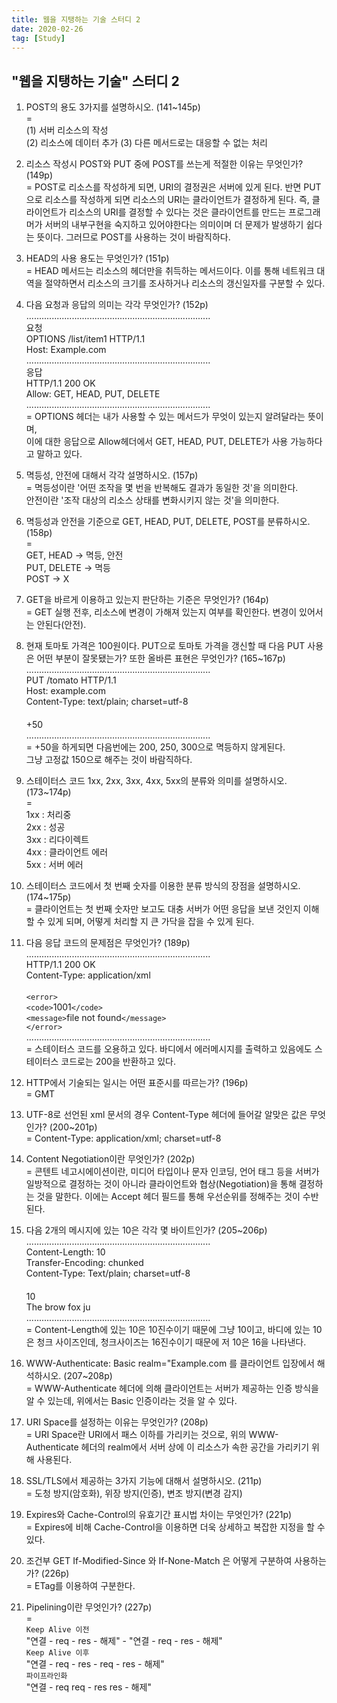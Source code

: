 ```yaml
---
title: 웹을 지탱하는 기술 스터디 2
date: 2020-02-26
tag: [Study]
---
```


## "웹을 지탱하는 기술" 스터디 2

1. POST의 용도 3가지를 설명하시오. (141~145p)  
  =  
  (1) 서버 리소스의 작성  
  (2) 리소스에 데이터 추가
  (3) 다른 메서드로는 대응할 수 없는 처리
  
2. 리소스 작성시 POST와 PUT 중에 POST를 쓰는게 적절한 이유는 무엇인가? (149p)  
  = POST로 리소스를 작성하게 되면, URI의 결정권은 서버에 있게 된다. 반면 PUT으로 리소스를 작성하게 되면 리소스의 URI는 클라이언트가 결정하게 된다. 즉, 클라이언트가 리소스의 URI를 결정할 수 있다는 것은 클라이언트를 만드는 프로그래머가 서버의 내부구현을 숙지하고 있어야한다는 의미이며 더 문제가 발생하기 쉽다는 뜻이다. 그러므로 POST를 사용하는 것이 바람직하다.
  
3. HEAD의 사용 용도는 무엇인가? (151p)  
  = HEAD 메서드는 리소스의 헤더만을 취득하는 메서드이다. 이를 통해 네트워크 대역을 절약하면서 리소스의 크기를 조사하거나 리소스의 갱신일자를 구분할 수 있다.
  
4. 다음 요청과 응답의 의미는 각각 무엇인가? (152p)  
  .........................................................................  
  요청  
  OPTIONS /list/item1 HTTP/1.1  
  Host: Example.com  
  .........................................................................  
  응답  
  HTTP/1.1 200 OK  
  Allow: GET, HEAD, PUT, DELETE  
  .........................................................................  
  = OPTIONS 헤더는 내가 사용할 수 있는 메서드가 무엇이 있는지 알려달라는 뜻이며,  
  이에 대한 응답으로 Allow헤더에서 GET, HEAD, PUT, DELETE가 사용 가능하다고 말하고 있다.
  
5. 멱등성, 안전에 대해서 각각 설명하시오. (157p)  
  = 멱등성이란 '어떤 조작을 몇 번을 반복해도 결과가 동일한 것'을 의미한다.  
  안전이란 '조작 대상의 리소스 상태를 변화시키지 않는 것'을 의미한다.
  
6. 멱등성과 안전을 기준으로 GET, HEAD, PUT, DELETE, POST를 분류하시오. (158p)  
  =  
  GET, HEAD -> 멱등, 안전  
  PUT, DELETE -> 멱등  
  POST -> X  
  
7. GET을 바르게 이용하고 있는지 판단하는 기준은 무엇인가? (164p)  
  = GET 실행 전후, 리소스에 변경이 가해져 있는지 여부를 확인한다. 변경이 있어서는 안된다(안전).
  
8. 현재 토마토 가격은 100원이다. PUT으로 토마토 가격을 갱신할 때 다음 PUT 사용은 어떤 부분이 잘못됐는가? 또한 올바른 표현은 무엇인가? (165~167p)  
  .........................................................................  
  PUT /tomato HTTP/1.1  
  Host: example.com  
  Content-Type: text/plain; charset=utf-8  
　  
  +50  
  .........................................................................  
  = +50을 하게되면 다음번에는 200, 250, 300으로 멱등하지 않게된다.  
  그냥 고정값 150으로 해주는 것이 바람직하다.
  
9. 스테이터스 코드 1xx, 2xx, 3xx, 4xx, 5xx의 분류와 의미를 설명하시오. (173~174p)  
  =  
  1xx : 처리중  
  2xx : 성공  
  3xx : 리다이렉트  
  4xx : 클라이언트 에러  
  5xx : 서버 에러  
  
10. 스테이터스 코드에서 첫 번째 숫자를 이용한 분류 방식의 장점을 설명하시오. (174~175p)  
  = 클라이언트는 첫 번째 숫자만 보고도 대충 서버가 어떤 응답을 보낸 것인지 이해할 수 있게 되며, 어떻게 처리할 지 큰 가닥을 잡을 수 있게 된다.
  
11. 다음 응답 코드의 문제점은 무엇인가? (189p)  
  .........................................................................  
  HTTP/1.1 200 OK  
  Content-Type: application/xml  
　  
  `<error>`  
    `<code>`1001`</code>`  
    `<message>`file not found`</message>`  
  `</error>`  
  .........................................................................  
  = 스테이터스 코드를 오용하고 있다. 바디에서 에러메시지를 출력하고 있음에도 스테이터스 코드로는 200을 반환하고 있다.

12. HTTP에서 기술되는 일시는 어떤 표준시를 따르는가? (196p)  
  = GMT
  
13. UTF-8로 선언된 xml 문서의 경우 Content-Type 헤더에 들어갈 알맞은 값은 무엇인가? (200~201p)  
  = Content-Type: application/xml; charset=utf-8
  
14. Content Negotiation이란 무엇인가? (202p)  
  = 콘텐트 네고시에이션이란, 미디어 타입이나 문자 인코딩, 언어 태그 등을 서버가 일방적으로 결정하는 것이 아니라 클라이언트와 협상(Negotiation)을 통해 결정하는 것을 말한다. 이에는 Accept 헤더 필드를 통해 우선순위를 정해주는 것이 수반된다.
  
15. 다음 2개의 메시지에 있는 10은 각각 몇 바이트인가? (205~206p)  
  .........................................................................  
  Content-Length: 10  
  Transfer-Encoding: chunked  
  Content-Type: Text/plain; charset=utf-8  
　    
  10  
  The brow fox ju  
  .........................................................................  
  = Content-Length에 있는 10은 10진수이기 때문에 그냥 10이고, 바디에 있는 10은 청크 사이즈인데, 청크사이즈는 16진수이기 때문에 저 10은 16을 나타낸다.
  
16. WWW-Authenticate: Basic realm="Example.com 를 클라이언트 입장에서 해석하시오. (207~208p)  
  = WWW-Authenticate 헤더에 의해 클라이언트는 서버가 제공하는 인증 방식을 알 수 있는데, 위에서는 Basic 인증이라는 것을 알 수 있다.
  
17. URI Space를 설정하는 이유는 무엇인가? (208p)  
  = URI Space란 URI에서 패스 이하를 가리키는 것으로, 위의 WWW-Authenticate 헤더의 realm에서 서버 상에 이 리소스가 속한 공간을 가리키기 위해 사용된다.
  
18. SSL/TLS에서 제공하는 3가지 기능에 대해서 설명하시오. (211p)  
  = 도청 방지(암호화), 위장 방지(인증), 변조 방지(변경 감지)
  
19. Expires와 Cache-Control의 유효기간 표시법 차이는 무엇인가? (221p)  
  = Expires에 비해 Cache-Control을 이용하면 더욱 상세하고 복잡한 지정을 할 수 있다.
  
20. 조건부 GET If-Modified-Since 와 If-None-Match 은 어떻게 구분하여 사용하는가? (226p)  
  = ETag를 이용하여 구분한다.
  
21. Pipelining이란 무엇인가? (227p)  
  =  
  `Keep Alive 이전`  
  "연결 - req - res - 해제" - "연결 - req - res - 해제"  
  `Keep Alive 이후`  
  "연결 - req - res - req - res - 해제"  
  `파이프라인화`  
  "연결 - req req - res res - 해제"
  